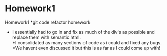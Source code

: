 # Homework1
Homework1
*git code refactor homework
* I essentially had to go in and fix as much of the div's as possible and replace them with semantic html.  
*I consolidated as many sections of code as i could and fixed any bugs. 
*We havent even discussed it but this is as far as I could come up with!

